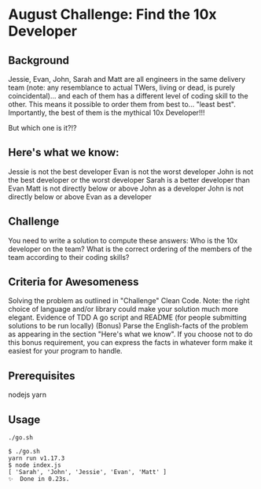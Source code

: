 # August Challenge: Find the 10x Developer

## Background

Jessie, Evan, John, Sarah and Matt are all engineers in the same delivery team (note: any resemblance to actual TWers, living or dead, is purely coincidental)... and each of them has a different level of coding skill to the other. This means it possible to order them from best to... "least best". Importantly, the best of them is the mythical 10x Developer!!!

But which one is it?!?

## Here's what we know:

Jessie is not the best developer
Evan is not the worst developer
John is not the best developer or the worst developer
Sarah is a better developer than Evan
Matt is not directly below or above John as a developer
John is not directly below or above Evan as a developer

## Challenge

You need to write a solution to compute these answers:
Who is the 10x developer on the team?
What is the correct ordering of the members of the team according to their coding skills?

## Criteria for Awesomeness

Solving the problem as outlined in "Challenge"
Clean Code. Note: the right choice of language and/or library could make your solution much more elegant.
Evidence of TDD
A go script and README (for people submitting solutions to be run locally)
(Bonus) Parse the English-facts of the problem as appearing in the section "Here's what we know". If you choose not to do this bonus requirement, you can express the facts in whatever form make it easiest for your program to handle.

## Prerequisites

nodejs
yarn

## Usage

`./go.sh`

```
$ ./go.sh
yarn run v1.17.3
$ node index.js
[ 'Sarah', 'John', 'Jessie', 'Evan', 'Matt' ]
✨  Done in 0.23s.
```
